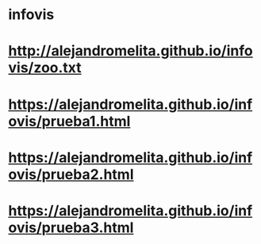 # infovis

# http://alejandromelita.github.io/infovis/zoo.txt
# https://alejandromelita.github.io/infovis/prueba1.html
# https://alejandromelita.github.io/infovis/prueba2.html
# https://alejandromelita.github.io/infovis/prueba3.html
